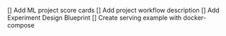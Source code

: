 [] Add ML project score cards
[] Add project workflow description
[] Add Experiment Design Blueprint
[] Create serving example with docker-compose
